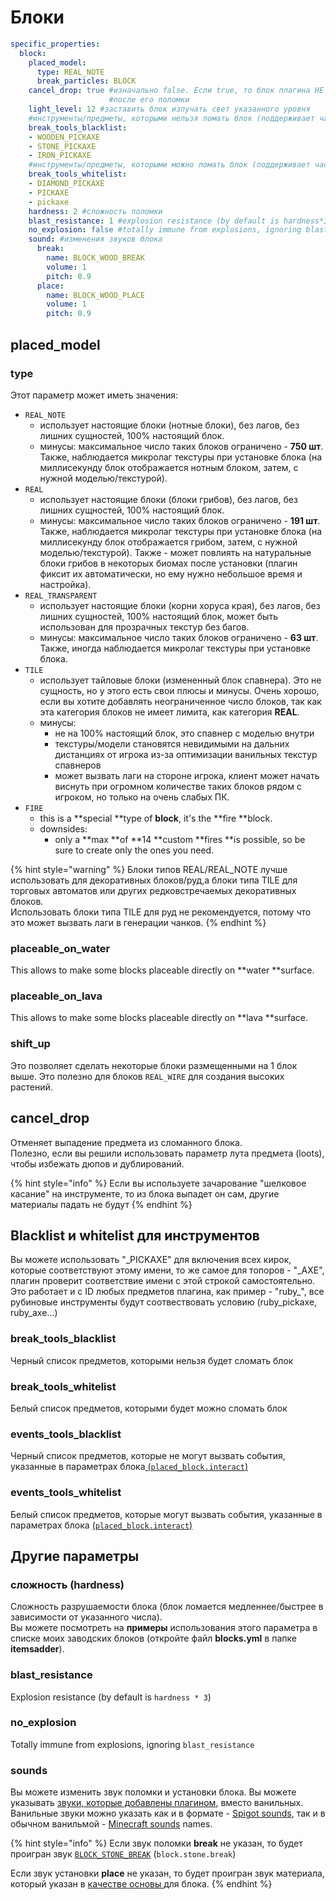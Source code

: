 # Блоки

```yaml
specific_properties:
  block:
    placed_model:
      type: REAL_NOTE
      break_particles: BLOCK
    cancel_drop: true #изначально false. Если true, то блок плагина НЕ будет выбрасывать никаких предметов 
                      #после его поломки
    light_level: 12 #заставить блок излучать свет указанного уровня
    #инструменты/предметы, которыми нельзя ломать блок (поддерживает частичные имена предметов/предметов плагина)
    break_tools_blacklist:
    - WOODEN_PICKAXE
    - STONE_PICKAXE
    - IRON_PICKAXE
    #инструменты/предметы, которыми можно ломать блок (поддерживает частичные имена предметов/предметов плагина)
    break_tools_whitelist:
    - DIAMOND_PICKAXE
    - PICKAXE
    - pickaxe
    hardness: 2 #сложность поломки
    blast_resistance: 1 #explosion resistance (by default is hardness*3)
    no_explosion: false #totally immune from explosions, ignoring blast_resistance
    sound: #изменения звуков блока
      break:
        name: BLOCK_WOOD_BREAK
        volume: 1
        pitch: 0.9
      place:
        name: BLOCK_WOOD_PLACE
        volume: 1
        pitch: 0.9
```

## placed_model 

### type

Этот параметр может иметь значения:

* `REAL_NOTE`
  * использует настоящие блоки \(нотные блоки\), без лагов, без лишних сущностей, 100% настоящий блок.
  * минусы: максимальное число таких блоков ограничено - **750 шт**. Также, наблюдается микролаг текстуры при установке блока \(на миллисекунду блок отображается нотным блоком, затем, с нужной моделью/текстурой\). 
* `REAL`
  * использует настоящие блоки \(блоки грибов\), без лагов, без лишних сущностей, 100% настоящий блок.
  * минусы: максимальное число таких блоков ограничено - **191 шт**. Также, наблюдается микролаг текстуры при установке блока \(на миллисекунду блок отображается грибом, затем, с нужной моделью/текстурой\). Также - может повлиять на натуральные блоки грибов в некоторых биомах после установки \(плагин фиксит их автоматически, но ему нужно небольшое время и настройка\).
* `REAL_TRANSPARENT`
  * использует настоящие блоки \(корни хоруса края\), без лагов, без лишних сущностей, 100% настоящий блок, может быть использован для прозрачных текстур без багов. 
  * минусы: максимальное число таких блоков ограничено - **63 шт**. Также, иногда наблюдается микролаг текстуры при установке блока.
* `TILE`
  * использует тайловые блоки \(измененный блок спавнера\). Это не сущность, но у этого есть свои плюсы и минусы. Очень хорошо, если вы хотите добавлять неограниченное число блоков, так как эта категория блоков не имеет лимита, как категория **REAL**.
  * минусы:
    * не на 100% настоящий блок, это спавнер с моделью внутри
    * текстуры/модели становятся невидимыми на дальних дистанциях от игрока из-за оптимизации ванильных текстур спавнеров
    * может вызвать лаги на стороне игрока, клиент может начать виснуть при огромном количестве таких блоков рядом с игроком, но только на очень слабых ПК.
* `FIRE`
  * this is a **special **type of **block**, it's the **fire **block.
  * downsides: 
    * only a **max **of **14 **custom **fires **is possible, so be sure to create only the ones you need.

{% hint style="warning" %}
Блоки типов REAL/REAL\_NOTE лучше использовать для декоративных блоков/руд,а блоки типа TILE для торговых автоматов или других редковстречаемых декоративных блоков.  
Использовать блоки типа TILE для руд не рекомендуется, потому что это может вызвать лаги в генерации чанков.
{% endhint %}

### placeable_on_water

This allows to make some blocks placeable directly on **water **surface.

### **placeable_on_lava**

This allows to make some blocks placeable directly on **lava **surface.

### shift_up

Это позволяет сделать некоторые блоки размещенными на 1 блок выше. Это полезно для блоков `REAL_WIRE` для создания высоких растений. 

## cancel_drop

Отменяет выпадение предмета из сломанного блока.  
Полезно, если вы решили использовать параметр лута предмета \(loots\), чтобы избежать дюпов и дублирований.

{% hint style="info" %}
Если вы используете зачарование "шелковое касание" на инструменте, то из блока выпадет он сам, другие материалы падать не будут
{% endhint %}

## Blacklist и whitelist для инструментов

Вы можете использовать "\_PICKAXE" для включения всех кирок, которые соответствуют этому имени, то же самое для топоров - "\_AXE", плагин проверит соответствие имени с этой строкой самостоятельно.  
Это работает и с ID любых предметов плагина, как пример - "ruby\_", все рубиновые инструменты будут соотвествовать условию \(ruby\_pickaxe, ruby\_axe...\)

### break_tools_blacklist

Черный список предметов, которыми нельзя будет сломать блок

### break_tools_whitelist

Белый список предметов, которыми будет можно сломать блок

### events_tools_blacklist

Черный список предметов, которые не могут вызвать события, указанные в параметрах блока[ \(`placed_block.interact`\)](../events/#list-of-events)

### events_tools_whitelist

Белый список предметов, которые могут вызвать события, указанные в параметрах блока [\(`placed_block.interact`\)](../events/#list-of-events)

## Другие параметры

### сложность \(hardness\)

Сложность разрушаемости блока \(блок ломается медленнее/быстрее в зависимости от указанного числа\).  
Вы можете посмотреть на **примеры** использования этого параметра в списке моих заводских блоков \(откройте файл **blocks.yml** в папке **itemsadder**\).

### blast_resistance

Explosion resistance (by default is `hardness * 3`)

### no_explosion

Totally immune from explosions, ignoring `blast_resistance`

### sounds

Вы можете изменить звук поломки и установки блока. Вы можете указывать [звуки, которые добавлены плагином](../../sounds/), вместо ванильных.  
Ванильные звуки можно указать как и в формате - [Spigot sounds](https://hub.spigotmc.org/javadocs/spigot/org/bukkit/Sound.html), так и в обычном ванильмой - [Minecraft sounds](https://www.digminecraft.com/lists/sound_list_pc.php) names.

{% hint style="info" %}
Если звук поломки **break** не указан, то будет проигран звук [`BLOCK_STONE_BREAK`](https://hub.spigotmc.org/javadocs/spigot/org/bukkit/Sound.html#BLOCK_STONE_BREAK) \(`block.stone.break`\)

Если звук установки **place** не указан, то будет проигран звук материала, который указан в [качестве основы ](../resource/) для блока.
{% endhint %}

